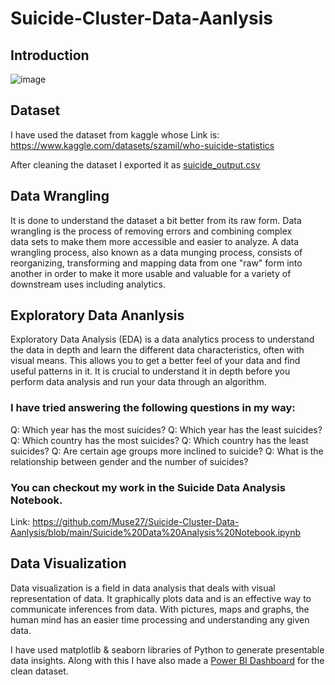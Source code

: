 # Suicide-Cluster-Data-Aanlysis
## Introduction
![image](https://github.com/Muse27/Suicide-Cluster-Data-Aanlysis/assets/87662180/e5d74f6b-1f4b-4a70-bdeb-4456c4ac363e)

## Dataset
I have used the dataset from kaggle whose Link is: 
https://www.kaggle.com/datasets/szamil/who-suicide-statistics

After cleaning the dataset I exported it as 
[suicide_output.csv](https://github.com/Muse27/Suicide-Cluster-Data-Aanlysis/files/12383914/suicide_output.csv)

## Data Wrangling
It is done to understand the dataset a bit better from its raw form. Data wrangling is the process of removing errors and combining complex data sets to make them more accessible and easier to analyze. A data wrangling process, also known as a data munging process, consists of reorganizing, transforming and mapping data from one "raw" form into another in order to make it more usable and valuable for a variety of downstream uses including analytics.

## Exploratory Data Ananlysis
Exploratory Data Analysis (EDA) is a data analytics process to understand the data in depth and learn the different data characteristics, often with visual means. This allows you to get a better feel of your data and find useful patterns in it.
It is crucial to understand it in depth before you perform data analysis and run your data through an algorithm.

### I have tried answering the following questions in my way:
Q: Which year has the most suicides?
Q: Which year has the least suicides? 
Q: Which country has the most suicides? 
Q: Which country has the least suicides? 
Q: Are certain age groups more inclined to suicide? 
Q: What is the relationship between gender and the number of suicides?

### You can checkout my work in the Suicide Data Analysis Notebook.
Link: https://github.com/Muse27/Suicide-Cluster-Data-Aanlysis/blob/main/Suicide%20Data%20Analysis%20Notebook.ipynb

## Data Visualization
Data visualization is a field in data analysis that deals with visual representation of data. It graphically plots data and is an effective way to communicate inferences from data. With pictures, maps and graphs, the human mind has an easier time processing and understanding any given data.

I have used matplotlib & seaborn libraries of Python to generate presentable data insights.
Along with this I have also made a [Power BI Dashboard](https://github.com/Muse27/Suicide-Cluster-Data-Aanlysis/files/12383934/global.suicide.rate.pdf)
 for the clean dataset.
